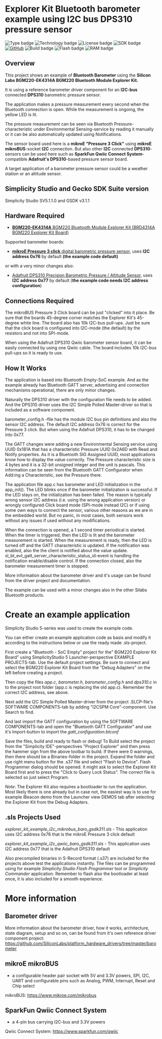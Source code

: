 # Explorer Kit Bluetooth barometer example using I2C bus DPS310 pressure sensor #
![Type badge](https://img.shields.io/badge/dynamic/json?url=https://raw.githubusercontent.com/SiliconLabs/application_examples_ci/master/bluetooth_applications/bluetooth_explorer_kit_i2c_barometer_common.json&label=Type&query=type&color=green)
![Technology badge](https://img.shields.io/badge/dynamic/json?url=https://raw.githubusercontent.com/SiliconLabs/application_examples_ci/master/bluetooth_applications/bluetooth_explorer_kit_i2c_barometer_common.json&label=Technology&query=technology&color=green)
![License badge](https://img.shields.io/badge/dynamic/json?url=https://raw.githubusercontent.com/SiliconLabs/application_examples_ci/master/bluetooth_applications/bluetooth_explorer_kit_i2c_barometer_common.json&label=License&query=license&color=green)
![SDK badge](https://img.shields.io/badge/dynamic/json?url=https://raw.githubusercontent.com/SiliconLabs/application_examples_ci/master/bluetooth_applications/bluetooth_explorer_kit_i2c_barometer_common.json&label=SDK&query=sdk&color=green)
[![GitHub](https://img.shields.io/badge/Mikroe-Pressure%203%20Click-green)](https://www.mikroe.com/pressure-3-click)
![Build badge](https://img.shields.io/endpoint?url=https://raw.githubusercontent.com/SiliconLabs/application_examples_ci/master/bluetooth_applications/bluetooth_explorer_kit_i2c_barometer_build_status.json)
![Flash badge](https://img.shields.io/badge/dynamic/json?url=https://raw.githubusercontent.com/SiliconLabs/application_examples_ci/master/bluetooth_applications/bluetooth_explorer_kit_i2c_barometer_common.json&label=Flash&query=flash&color=blue)
![RAM badge](https://img.shields.io/badge/dynamic/json?url=https://raw.githubusercontent.com/SiliconLabs/application_examples_ci/master/bluetooth_applications/bluetooth_explorer_kit_i2c_barometer_common.json&label=RAM&query=ram&color=blue)

## Overview ##

This project shows an example of **Bluetooth Barometer** using the **Silicon Labs BGM220-EK4314A BGM220 Bluetooth Module Explorer Kit.**

It is using a reference barometer driver component for an **I2C-bus** connected **DPS310** barometric pressure sensor.

The application makes a pressure measurement every second when the Bluetooth connection is open. While the measurement is ongoing, the yellow LED is lit.

The pressure measurement can be seen via Bluetooth Pressure-characteristic under Environmental Sensing-service by reading it manually or it can be also automatically updated using Notifications.

The sensor board used here is a **mikroE "Pressure 3 Click"** using **mikroE mikroBUS**-socket **I2C** connection. But also other **I2C** connected **DPS310**-sensors can be used here such as **SparkFun Qwiic Connect System**-compatible **Adafruit's DPS310**-based pressure sensor board. 

A target application of a barometer pressure sensor could be a weather station or an altitude sensor.

## Simplicity Studio and Gecko SDK Suite version ##

Simplicity Studio SV5.1.1.0 and GSDK v3.1.1

## Hardware Required ##

- [**BGM220-EK4314A** BGM220 Bluetooth Module Explorer Kit (BRD4314A BGM220 Explorer Kit Board)](https://www.silabs.com/development-tools/wireless/bluetooth/bgm220-explorer-kit)

Supported barometer boards:
- [**mikroE Pressure 3 click** digital barometric pressure sensor](https://www.mikroe.com/pressure-3-click), uses **I2C address 0x76** by default **(the example code default)**

or with a very minor changes also:
- [Adafruit DPS310 Precision Barometric Pressure / Altitude Sensor](https://www.adafruit.com/product/4494), uses **I2C address 0x77** by default (**the example code needs I2C address configuration**)


## Connections Required ##

The mikroBUS Pressure 3 Click board can be just "clicked" into it place. Be sure that the boards 45-degree corner matches the Explorer Kit's 45-degree white line. The board also has 10k I2C-bus pull-ups. Just be sure that the click board is configured into I2C-mode (the default) by the resistors and not into SPI-mode.

When using the Adafruit DPS310 Qwiic barometer sensor board, it can be easily connected by using one Qwiic cable. The board includes 10k I2C-bus pull-ups so it is ready to use.


## How It Works ##

The application is based into Bluetooth Empty-SoC example. And as the example already has Bluetooth GATT server, advertising and connection mechanisms operational, there are only minor changes.

Naturally the DPS310 driver with the configuration file needs to be added. And the DPS310 driver uses the I2C Simple Polled Master-driver so that is included as a software component.

barometer_config.h -file has the module I2C bus pin definitions and also the sensor I2C address. The default I2C address 0x76 is correct for the Pressure 3 click. But when using the Adafruit DPS310, it has to be changed into 0x77.

The GATT changes were adding a new Environmental Sensing service using UUID 0x181A that has a characteristic Pressure ​UUID 0x2A6D with Read and Notify properties. As it is a Bluetooth SIG Assigned UUID, most applications know how to display the value correctly. The Pressure characteristic size is 4 bytes and it is a 32-bit unsigned integer and the unit is pascals. This information can be seen from the Bluetooth GATT Configurator when Add:ing a Characteristic, see the Pressure there.

The application file app.c has barometer and LED initialization in the app_init(). The LED blinks once if the barometer initialization is successful. If the LED stays on, the initialization has been failed. The reason is typically wrong sensor I2C address (i.e. using the wrong application version) or wrongly configured Click board mode (SPI-mode instead I2C) or if using some own ways to connect the sensor, various other reasons as we are in the embedded world. But no panic, in most cases, both sensors work without any issues if used without any modifications.

When the connection is opened, a 1 second timer periodical is started. When the timer is triggered, then the LED is lit and the barometer measurement is started. When the measurement is ready, then the LED is turned off and the GATT characteristic is updated. If the notification was enabled, also the the client is notified about the value update. sl_bt_evt_gatt_server_characteristic_status_id-event is handling the notification enable/disable control. If the connection closed, also the barometer measurement timer is stopped.

More information about the barometer driver and it's usage can be found from the driver project and documentation.

The example can be used with a minor changes also in the other Silabs Bluetooth products.

# Create an example application #

Simplicity Studio 5-series was used to create the example code.

You can either create an example application code as basis and modify it according to the instructions below or use the ready made .sls-project.

First create a "Bluetooth - SoC Empty" project for the" BGM220 Explorer Kit Board" using SimplicityStudio 5 Launcher-perspective EXAMPLE PROJECTS-tab. Use the default project settings. Be sure to connect and select the BGM220 Explorer Kit Board from the "Debug Adapters" on the left before creating a project.

Then copy the files *app.c*, *barometer.h*, *barometer_config.h* and *dps310.c* in to the project root folder (app.c is replacing the old app.c). Remember the correct I2C address, see above.

Next add the I2C Simple Polled Master-driver from the project .SLCP-file's SOFTWARE COMPONENTS-tab by adding "I2CSPM Core"-component. Use Search to find.

And last import the GATT configuration by using the SOFTWARE COMPONENTS-tab and open the "Bluetooth GATT Configurator" and use it's Import-button to import the *gatt_configuration.btconf*

Save the files, build and ready to flash or debug! To Build select the project from the "Simplicity IDE"-perspectives "Project Explorer" and then press the hammer sign from the above toolbar to build. If there were 0 warnings, then there should be a Binaries-folder in the project. Expand the folder and use right menu button for the .s37 file and select "Flash to Device". Flash Programmer dialog should be opened. It might ask to select the Explorer Kit Board first and to press the "Click to Query Lock Status". The correct file is selected so just select Program.

*Note*: The Explorer Kit also requires a bootloader to run the application. Most likely there is one already but in case not, the easiest way is to use for example iBeacon demo from the Launcher view DEMOS tab after selecting the Explorer Kit from the Debug Adapters.

## .sls Projects Used ##

_explorer_kit_example_i2c_mikrobus_baro_gsdk311.sls_ - This application uses I2C address 0x76 that is the mikroE Pressure 3 click default

_explorer_kit_example_i2c_qwiic_baro_gsdk311.sls_ - This application uses I2C address 0x77 that is the Adafruit DPS310 default

Also precompiled binaries in S-Record format (.s37) are included for the projects above test the applications instantly. The files can be programmed using for example _Simplicity Studio Flash Programmer_ tool or _Simplicity Commander_ application. Remember to flash also the bootloader at least once, it is also included for a smooth experience.

# More information #

## Barometer driver ##

More information about the barometer driver, how it works, architecture, state diagram, setup and so on, can be found from it's own reference driver component project: https://github.com/SiliconLabs/platform_hardware_drivers/tree/master/barometer

## mikroE mikroBUS ##

- a configurable header pair socket with 5V and 3.3V powers, SPI, I2C, UART and configurable pins such as Analog, PWM, Interrupt, Reset and Chip select

mikroBUS: https://www.mikroe.com/mikrobus

## SparkFun Qwiic Connect System ##

- a 4-pin bus carrying I2C-bus and 3.3V powers

Qwiic Connect System: https://www.sparkfun.com/qwiic

